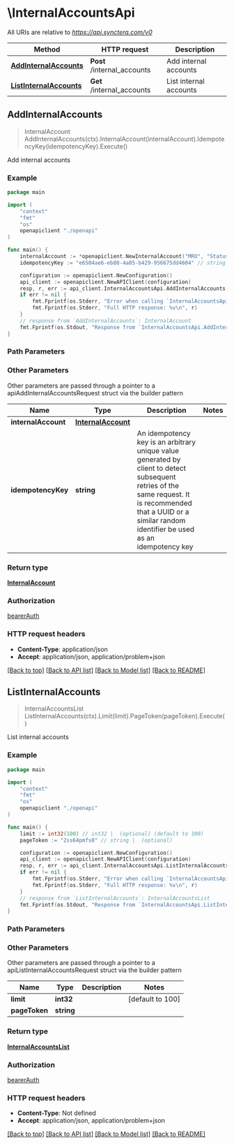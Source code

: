 # \InternalAccountsApi

All URIs are relative to *https://api.synctera.com/v0*

Method | HTTP request | Description
------------- | ------------- | -------------
[**AddInternalAccounts**](InternalAccountsApi.md#AddInternalAccounts) | **Post** /internal_accounts | Add internal accounts
[**ListInternalAccounts**](InternalAccountsApi.md#ListInternalAccounts) | **Get** /internal_accounts | List internal accounts



## AddInternalAccounts

> InternalAccount AddInternalAccounts(ctx).InternalAccount(internalAccount).IdempotencyKey(idempotencyKey).Execute()

Add internal accounts



### Example

```go
package main

import (
    "context"
    "fmt"
    "os"
    openapiclient "./openapi"
)

func main() {
    internalAccount := *openapiclient.NewInternalAccount("MRO", "Status_example") // InternalAccount | 
    idempotencyKey := "e6504ae6-eb80-4a05-b429-956675dd4604" // string | An idempotency key is an arbitrary unique value generated by client to detect subsequent retries of the same request. It is recommended that a UUID or a similar random identifier be used as an idempotency key (optional)

    configuration := openapiclient.NewConfiguration()
    api_client := openapiclient.NewAPIClient(configuration)
    resp, r, err := api_client.InternalAccountsApi.AddInternalAccounts(context.Background()).InternalAccount(internalAccount).IdempotencyKey(idempotencyKey).Execute()
    if err != nil {
        fmt.Fprintf(os.Stderr, "Error when calling `InternalAccountsApi.AddInternalAccounts``: %v\n", err)
        fmt.Fprintf(os.Stderr, "Full HTTP response: %v\n", r)
    }
    // response from `AddInternalAccounts`: InternalAccount
    fmt.Fprintf(os.Stdout, "Response from `InternalAccountsApi.AddInternalAccounts`: %v\n", resp)
}
```

### Path Parameters



### Other Parameters

Other parameters are passed through a pointer to a apiAddInternalAccountsRequest struct via the builder pattern


Name | Type | Description  | Notes
------------- | ------------- | ------------- | -------------
 **internalAccount** | [**InternalAccount**](InternalAccount.md) |  | 
 **idempotencyKey** | **string** | An idempotency key is an arbitrary unique value generated by client to detect subsequent retries of the same request. It is recommended that a UUID or a similar random identifier be used as an idempotency key | 

### Return type

[**InternalAccount**](InternalAccount.md)

### Authorization

[bearerAuth](../README.md#bearerAuth)

### HTTP request headers

- **Content-Type**: application/json
- **Accept**: application/json, application/problem+json

[[Back to top]](#) [[Back to API list]](../README.md#documentation-for-api-endpoints)
[[Back to Model list]](../README.md#documentation-for-models)
[[Back to README]](../README.md)


## ListInternalAccounts

> InternalAccountsList ListInternalAccounts(ctx).Limit(limit).PageToken(pageToken).Execute()

List internal accounts



### Example

```go
package main

import (
    "context"
    "fmt"
    "os"
    openapiclient "./openapi"
)

func main() {
    limit := int32(100) // int32 |  (optional) (default to 100)
    pageToken := "2ss64pmfs8" // string |  (optional)

    configuration := openapiclient.NewConfiguration()
    api_client := openapiclient.NewAPIClient(configuration)
    resp, r, err := api_client.InternalAccountsApi.ListInternalAccounts(context.Background()).Limit(limit).PageToken(pageToken).Execute()
    if err != nil {
        fmt.Fprintf(os.Stderr, "Error when calling `InternalAccountsApi.ListInternalAccounts``: %v\n", err)
        fmt.Fprintf(os.Stderr, "Full HTTP response: %v\n", r)
    }
    // response from `ListInternalAccounts`: InternalAccountsList
    fmt.Fprintf(os.Stdout, "Response from `InternalAccountsApi.ListInternalAccounts`: %v\n", resp)
}
```

### Path Parameters



### Other Parameters

Other parameters are passed through a pointer to a apiListInternalAccountsRequest struct via the builder pattern


Name | Type | Description  | Notes
------------- | ------------- | ------------- | -------------
 **limit** | **int32** |  | [default to 100]
 **pageToken** | **string** |  | 

### Return type

[**InternalAccountsList**](InternalAccountsList.md)

### Authorization

[bearerAuth](../README.md#bearerAuth)

### HTTP request headers

- **Content-Type**: Not defined
- **Accept**: application/json, application/problem+json

[[Back to top]](#) [[Back to API list]](../README.md#documentation-for-api-endpoints)
[[Back to Model list]](../README.md#documentation-for-models)
[[Back to README]](../README.md)

